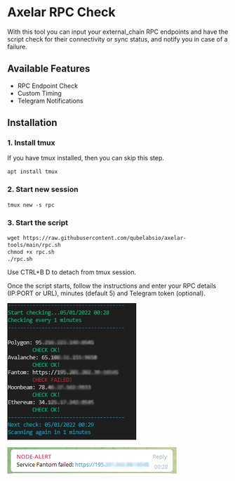 # Axelar RPC Check
With this tool you can input your external_chain RPC endpoints and have the script check for their connectivity or sync status, and notify you in case of a failure.

## Available Features
- RPC Endpoint Check
- Custom Timing
- Telegram Notifications

## Installation

### 1. Install tmux
If you have tmux installed, then you can skip this step. 
```
apt install tmux
```

### 2. Start new session 
```
tmux new -s rpc
```

### 3. Start the script
```
wget https://raw.githubusercontent.com/qubelabsio/axelar-tools/main/rpc.sh
chmod +x rpc.sh
./rpc.sh
```
Use CTRL+B D to detach from tmux session.

Once the script starts, follow the instructions and enter your RPC details (IP:PORT or URL), minutes (default 5) and Telegram token (optional).

![alt_tag](img/rpc.png)

![alt_tag](img/rpc-tg.PNG)




